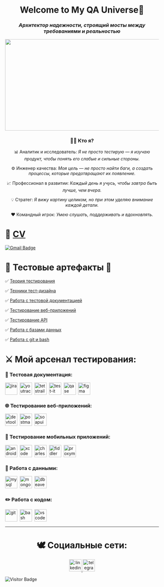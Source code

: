 # <div align="center"> Welcome to My QA Universe🐞</div>

### <div align="center"> _Архитектор надежности, строящий мосты между требованиями и реальностью_</div>

<div align="center">
  <img src="https://i.gifer.com/3WYE.gif" width="600" height="300"/>
</div>

<div align="center"> 

### 👨‍💻 Кто я?

📊 Аналитик и исследователь: _Я не просто тестирую — я изучаю продукт, чтобы понять его слабые и сильные стороны._

⚙️ Инженер качества: _Моя цель — не просто найти баги, а создать процессы, которые предотвращают их появление._

📈 Профессионал в развитии: _Каждый день я учусь, чтобы завтра быть лучше, чем вчера._

💡 Стратег: _Я вижу картину целиком, но при этом уделяю внимание каждой детали._

❤️ Командный игрок: _Умею слушать, поддерживать и вдохновлять._
</div align="center"> 


# 📝 [CV]()
[![Gmail Badge](https://img.shields.io/badge/-Gmail-red?style=flat&logo=Gmail&logoColor=white)](mailto:zikfridnibelung@gmail.ru)


# 💎 Тестовые артефакты 💎

✅ [Теория тестирования](https://github.com/Ulyana-Vlasenko/Theory)

✅ [Техники тест-дизайна](https://github.com/Ulyana-Vlasenko/Design)

✅ [Работа с тестовой документацией](https://github.com/Ulyana-Vlasenko/docs)

✅ [Тестирование веб-приложений](https://github.com/Ulyana-Vlasenko/Web)

✅ [Тестирование API](https://github.com/Ulyana-Vlasenko/api)

✅ [Работа с базами данных](https://github.com/Ulyana-Vlasenko/database)

✅ [Работа с git и bash](https://github.com/Ulyana-Vlasenko/git_bash)


# ⚔️ Мой арсенал тестирования:

### 📁 Тестовая документация:

<div>
  <img src="https://cdn.jsdelivr.net/gh/devicons/devicon/icons/jira/jira-original.svg" title="jira" alt="jira" width="40" height="40"/>&nbsp
  <img src="https://upload.wikimedia.org/wikipedia/commons/thumb/8/8d/YouTrack_Icon.svg/1024px-YouTrack_Icon.svg.png?20200803082248" title="youtrack" alt="youtrack" width="40" height="40"/>&nbsp
  <img src="https://img.icons8.com/fluent/600/testrail.png" title="testrail" alt="tetstrail" width="40" height="40"/>&nbsp
  <img src="https://encrypted-tbn0.gstatic.com/images?q=tbn:ANd9GcRqrqXxW65W4Djab6xULDxbOB17-i_MQX1Iog&s" title="test-it" alt="test-it" width="40" height="40"/>&nbsp
  <img src="https://luna1.co/eb0187.png" title="qase" alt="qase" width="40" height="40"/>&nbsp
  <img src="https://cdn.jsdelivr.net/gh/devicons/devicon/icons/figma/figma-original.svg" title="figma" alt="figma" width="40" height="40"/>&nbsp
</div>

### 🌐 Тестирование веб-приложений:

<div>
  <img src="https://d33wubrfki0l68.cloudfront.net/38b5c953a4667366685d55db55d057c86db1fc54/a0fdc/static/acae6b24d940347661ca901ea07f47c1/chrome-dev-logo-icon.png" title="devtools" alt="devtools" width="40" height="40"/>&nbsp
  <img src="https://encrypted-tbn0.gstatic.com/images?q=tbn:ANd9GcQsDdEMpUiHgPLNvf2NyWsgNuCQcbETfQ_clQ&s" title="postman" alt="postman" width="40" height="40"/>&nbsp
  <img src="https://encrypted-tbn0.gstatic.com/images?q=tbn:ANd9GcRN4q2KTFwfgdsfd2mzAeLKuyuwWALpaoBjlA&s" title="soapui" alt="soapui" width="40" height="40"/>&nbsp
</div>

### 📱 Тестирование мобильных приложений:

<div>
  <img src="https://cdn.jsdelivr.net/gh/devicons/devicon/icons/androidstudio/androidstudio-original.svg" title="android-studio" alt="android-studio" width="40" height="40"/>&nbsp
  <img src="https://cdn.jsdelivr.net/gh/devicons/devicon/icons/xcode/xcode-original.svg" title="xcode" alt="xcode" width="40" height="40"/>&nbsp
  <img src="https://encrypted-tbn0.gstatic.com/images?q=tbn:ANd9GcRa5hkS9doj1yavaS6Oesv8uX3PWwZ2RfOygw&s" title="charles-proxy" alt="charles-proxy" width="40" height="40"/>&nbsp
  <img src="https://www.megaleechers.com/storage/Fiddler-Everywhere-Icon.png" title="fiddler" alt="fiddler" width="40" height="40"/>&nbsp
  <img src="https://pbs.twimg.com/profile_images/1589614420766126080/slAIVDtr_400x400.jpg" title="proxyman" alt="proxyman" width="40" height="40"/>&nbsp
</div>

### 💾 Работа с данными:

<div>
  <img src="https://cdn.jsdelivr.net/gh/devicons/devicon/icons/mysql/mysql-original.svg" title="mysql" alt="mysql" width="40" height="40"/>&nbsp
  <img src="https://cdn.jsdelivr.net/gh/devicons/devicon/icons/mongodb/mongodb-original.svg" title="mongodb" alt="mongodb" width="40" height="40"/>&nbsp
  <img src="https://encrypted-tbn0.gstatic.com/images?q=tbn:ANd9GcRhrLLKEQNE9jnocQjMdrtsVIZqLCe0CTWkow&s" title="dbeaver" alt="dbeaver" width="40" height="40"/>&nbsp
</div>

### ✏️ Работа с кодом:

<div>
  <img src="https://cdn.jsdelivr.net/gh/devicons/devicon/icons/git/git-original.svg" title="git" alt="git" width="40" height="40"/>&nbsp
  <img src="https://upload.wikimedia.org/wikipedia/commons/thumb/4/4b/Bash_Logo_Colored.svg/1024px-Bash_Logo_Colored.svg.png?20180723054350" title="bash" alt="bash" width="40" height="40"/>&nbsp
  <img src="https://cdn.jsdelivr.net/gh/devicons/devicon/icons/vscode/vscode-original.svg" title="vscode" alt="vscode" width="40" height="40"/>&nbsp
</div>

---

# <div align="center"> 🕊 Социальные сети:</div>

<div align="center">
  <div id="badges">
    <a href="https://www.linkedin.com/in/ulyana-vlasenko/" target="_blank">
      <img src="https://cdn-icons-png.flaticon.com/512/2504/2504799.png" width="40" height="40" alt="linkedin" />
    </a>
    <a href="https://t.me/Icarus_and_the_sun" target="_blank">
      <img src="https://cdn-icons-png.flaticon.com/512/2111/2111646.png" width="40" height="40" alt="telegram" />
    </a>
  </div>
</div>

![Visitor Badge](https://visitor-badge.laobi.icu/badge?page_id=Ulyana-Vlasenko)
